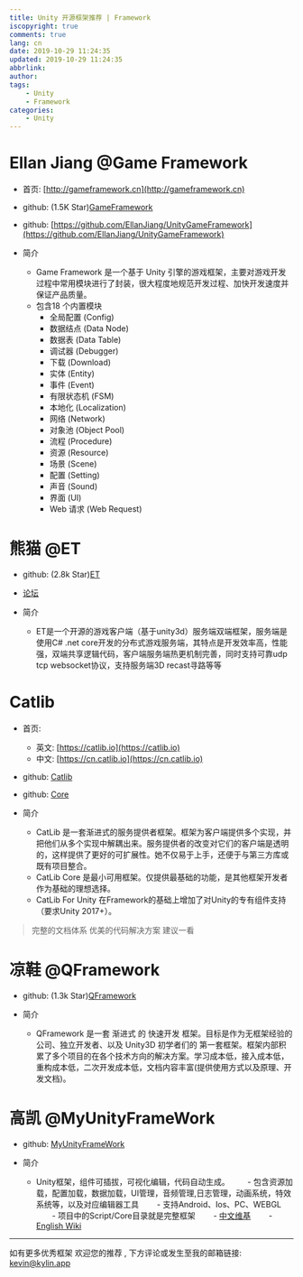 ```yaml
---
title: Unity 开源框架推荐 | Framework 
iscopyright: true
comments: true
lang: cn
date: 2019-10-29 11:24:35
updated: 2019-10-29 11:24:35
abbrlink:
author:
tags:
	- Unity
	- Framework
categories:
	- Unity
---
```



# Ellan Jiang @Game Framework
- 首页: [http://gameframework.cn](http://gameframework.cn)
- github: (1.5K Star)[GameFramework](https://github.com/EllanJiang/GameFramework) 
- github: [https://github.com/EllanJiang/UnityGameFramework](https://github.com/EllanJiang/UnityGameFramework)

- 简介
	- Game Framework 是一个基于 Unity 引擎的游戏框架，主要对游戏开发过程中常用模块进行了封装，很大程度地规范开发过程、加快开发速度并保证产品质量。
	- 包含18 个内置模块
        - 全局配置 (Config)  
        - 数据结点 (Data Node) 
        - 数据表 (Data Table) 
        - 调试器 (Debugger) 
        - 下载 (Download) 
        - 实体 (Entity) 
        - 事件 (Event)  
        - 有限状态机 (FSM)  
        - 本地化 (Localization) 
        - 网络 (Network) 
        - 对象池 (Object Pool) 
        - 流程 (Procedure) 
        - 资源 (Resource) 
        - 场景 (Scene) 
        - 配置 (Setting) 
        - 声音 (Sound) 
        - 界面 (UI) 
        - Web 请求 (Web Request)


# 熊猫 @ET
- github: (2.8k Star)[ET](https://github.com/egametang/ET)

- [论坛](https://bbs.honorworkroom.com/forum.php)

- 简介
	- ET是一个开源的游戏客户端（基于unity3d）服务端双端框架，服务端是使用C# .net core开发的分布式游戏服务端，其特点是开发效率高，性能强，双端共享逻辑代码，客户端服务端热更机制完善，同时支持可靠udp tcp websocket协议，支持服务端3D recast寻路等等


# Catlib
- 首页:
	- 英文: [https://catlib.io](https://catlib.io)
	- 中文: [https://cn.catlib.io](https://cn.catlib.io)
- github: [Catlib](https://github.com/CatLib/CatLib)
- github: [Core](https://github.com/CatLib/Core)

- 简介
	- CatLib 是一套渐进式的服务提供者框架。框架为客户端提供多个实现，并把他们从多个实现中解耦出来。服务提供者的改变对它们的客户端是透明的，这样提供了更好的可扩展性。她不仅易于上手，还便于与第三方库或既有项目整合。
	- CatLib Core 是最小可用框架。仅提供最基础的功能，是其他框架开发者作为基础的理想选择。
	- CatLib For Unity 在Framework的基础上增加了对Unity的专有组件支持（要求Unity 2017+）。

> 完整的文档体系 优美的代码解决方案 建议一看


# 凉鞋 @QFramework
- github: (1.3k Star)[QFramework](https://github.com/liangxiegame/QFramework)

- 简介
	- QFramework 是一套 渐进式 的 快速开发 框架。目标是作为无框架经验的公司、独立开发者、以及 Unity3D 初学者们的 第一套框架。框架内部积累了多个项目的在各个技术方向的解决方案。学习成本低，接入成本低，重构成本低，二次开发成本低，文档内容丰富(提供使用方式以及原理、开发文档)。


# 高凯 @MyUnityFrameWork

- github: [MyUnityFrameWork](https://github.com/GaoKaiHaHa/MyUnityFrameWork)

- 简介
	- Unity框架，组件可插拔，可视化编辑，代码自动生成。
　　- 包含资源加载，配置加载，数据加载，UI管理，音频管理,日志管理，动画系统，特效系统等，以及对应编辑器工具
　　- 支持Android、Ios、PC、WEBGL
　　- 项目中的Script/Core目录就是完整框架
　　- [中文维基](https://github.com/GaoKaiHaHa/MyUnityFrameWork/wiki/%E9%A6%96%E9%A1%B5)
　　- [English Wiki](https://github.com/GaoKaiHaHa/MyUnityFrameWork/wiki)


---
如有更多优秀框架 欢迎您的推荐 , 下方评论或发生至我的邮箱链接: [kevin@kylin.app](mailto:kevin@kylin.app)




